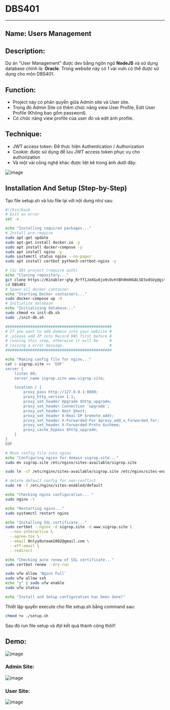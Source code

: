 # DBS401
----
## Name: Users Management

## Description: 
Dự án "User Management" được dev bằng ngôn ngữ **NodeJS** và sử dụng database chính là: **Oracle**. Trong website này có 1 vài vuln có thể được sử dụng cho môn DBS401.

## Function:
* Project này có phân quyền giữa Admin site và User site.
* Trong đó Admin Site có thêm chức năng view User Profile, Edit User Profile (Không bao gồm password).
* Có chức năng view profile của user đó và edit ảnh profile.

## Technique:
* JWT access token: Để thực hiện Authentication / Authorization
* Cookie: được sử dụng để lưu JWT access token phục vụ cho authorization
* Và một vài công nghệ khác được liệt kê trong ảnh dưới đây:

![image](https://github.com/user-attachments/assets/9a9d49b1-2a80-4adf-90c4-b2b491040ce8)

## Installation And Setup (Step-by-Step)

Tạo file setup.sh và lưu file lại với nội dung như sau:
```bash
#!/bin/bash
# Exit on error
set -e

echo "Installing required packages..."
# Install pre-require
sudo apt-get update
sudo apt-get install docker.io -y
sudo apt install docker-compose -y
sudo apt install nginx -y
sudo systemctl status nginx --no-pager
sudo apt install certbot python3-certbot-nginx -y

# Cài đặt project (require auth)
echo "Cloning repository..."
git clone https://Kinabler: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@github.com/Kinabler/DBS401.git
cd DBS401
# Spawn all docker container
echo "Starting Docker containers..."
sudo docker-compose up -d
# Initialize database
echo "Initializing database..."
sudo chmod +x init-db.sh
sudo ./init-db.sh

###############################################
# If you want to add domain into your website #
# ,please add IP into Record DNS first before #
# running this step, otherwise it will be     #
# raising a error message.                    #
###############################################

echo "Making config file for nginx..."
cat > sigrop.site << 'EOF'
server {
    listen 80;
    server_name sigrop.site www.sigrop.site;

    location / {
        proxy_pass http://127.0.0.1:8080;
        proxy_http_version 1.1;
        proxy_set_header Upgrade $http_upgrade;
        proxy_set_header Connection 'upgrade';
        proxy_set_header Host $host;
        proxy_set_header X-Real-IP $remote_addr;
        proxy_set_header X-Forwarded-For $proxy_add_x_forwarded_for;
        proxy_set_header X-Forwarded-Proto $scheme;
        proxy_cache_bypass $http_upgrade;
    }
}
EOF

# Move config file into nginx
echo "Configuring nginx for domain sigrop.site..."
sudo mv sigrop.site /etc/nginx/sites-available/sigrop.site

sudo ln -sf /etc/nginx/sites-available/sigrop.site /etc/nginx/sites-enabled/

# delete default config for non-conflict
sudo rm -f /etc/nginx/sites-enabled/default

echo "Checking nginx configuration... "
sudo nginx -t

echo "Restarting nginx..."
sudo systemctl restart nginx

echo "Installing SSL certificate..."
sudo certbot --nginx -d sigrop.site -d www.sigrop.site \
  --non-interactive \
  --agree-tos \
  --email 0nlyy0uteam1002@gmail.com \
  --eff-email \
  --redirect

echo "Checking auto renew of SSL certificate..."
sudo certbot renew --dry-run

sudo ufw allow 'Nginx Full'
sudo ufw allow ssh
echo "y" | sudo ufw enable
sudo ufw status

echo "Install and Setup configuration has been done!"
```

Thiết lập quyền execute cho file setup.sh bằng command sau:
```bash
chmod +x ./setup.sh
```

Sau đó run file setup và đợi kết quả thành công thôi!!

## Demo:

![image](https://github.com/user-attachments/assets/a5026e71-a2c2-4de9-a671-e09fed6cde00)

### Admin Site:

![image](https://github.com/user-attachments/assets/069ed8ee-cc66-4947-8e3d-15ad319941b2)

### User Site:

![image](https://github.com/user-attachments/assets/254257a4-f35c-42b3-89a4-905c318baecd)
